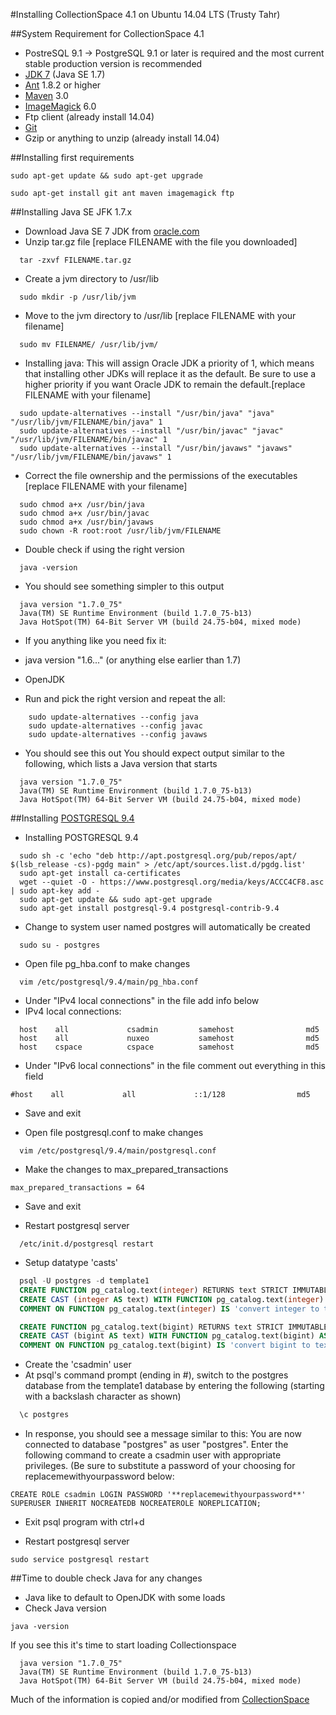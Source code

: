 #Installing CollectionSpace 4.1 on Ubuntu 14.04 LTS (Trusty Tahr)

##System Requirement for CollectionSpace 4.1
* PostreSQL 9.1 -> PostgreSQL 9.1 or later is required and the most current stable production version is recommended
* [JDK 7](http://www.oracle.com/technetwork/java/javase/downloads/index.html) (Java SE 1.7)
* [Ant](http://ant.apache.org/bindownload.cgi) 1.8.2 or higher
* [Maven](http://maven.apache.org/download.cgi) 3.0
* [ImageMagick](http://www.imagemagick.org/) 6.0
* Ftp client (already install 14.04)
* [Git](https://github.com/)
* Gzip or anything to unzip (already install 14.04)

##Installing first requirements
```Shell
sudo apt-get update && sudo apt-get upgrade
```

```Shell
sudo apt-get install git ant maven imagemagick ftp
```

##Installing Java SE JFK 1.7.x

* Download Java SE 7 JDK from [oracle.com](http://www.oracle.com/technetwork/java/javase/downloads/index.html)
* Unzip tar.gz file [replace FILENAME with the file you downloaded]

```Shell
  tar -zxvf FILENAME.tar.gz
```
* Create a jvm directory to /usr/lib

```Shell
  sudo mkdir -p /usr/lib/jvm
```
* Move to the jvm directory to /usr/lib [replace FILENAME with your filename]

```Shell
  sudo mv FILENAME/ /usr/lib/jvm/
```
* Installing java: This will assign Oracle JDK a priority of 1, which means that installing other JDKs will replace it as the default. Be sure to use a higher priority if you want Oracle JDK to remain the default.[replace FILENAME with your filename]
```Shell
  sudo update-alternatives --install "/usr/bin/java" "java" "/usr/lib/jvm/FILENAME/bin/java" 1
  sudo update-alternatives --install "/usr/bin/javac" "javac" "/usr/lib/jvm/FILENAME/bin/javac" 1
  sudo update-alternatives --install "/usr/bin/javaws" "javaws" "/usr/lib/jvm/FILENAME/bin/javaws" 1
```
* Correct the file ownership and the permissions of the executables [replace FILENAME with your filename]
```Shell
  sudo chmod a+x /usr/bin/java
  sudo chmod a+x /usr/bin/javac
  sudo chmod a+x /usr/bin/javaws
  sudo chown -R root:root /usr/lib/jvm/FILENAME
```
* Double check if using the right version

```Shell
  java -version
```
* You should see something simpler to this output

```Shell
  java version "1.7.0_75"
  Java(TM) SE Runtime Environment (build 1.7.0_75-b13)
  Java HotSpot(TM) 64-Bit Server VM (build 24.75-b04, mixed mode)
```
 * If you anything like you need fix it:
  * java version "1.6..." (or anything else earlier than 1.7)
  * OpenJDK

  * Run and pick the right version and repeat the all:

```Shell
    sudo update-alternatives --config java
    sudo update-alternatives --config javac
    sudo update-alternatives --config javaws
```

* You should see this out You should expect output similar to the following, which lists a Java version that starts

```Shell
  java version "1.7.0_75"
  Java(TM) SE Runtime Environment (build 1.7.0_75-b13)
  Java HotSpot(TM) 64-Bit Server VM (build 24.75-b04, mixed mode)
```

##Installing [POSTGRESQL 9.4](http://wiki.postgresql.org/wiki/Apt#Quickstart)
* Installing POSTGRESQL 9.4

```Shell
  sudo sh -c 'echo "deb http://apt.postgresql.org/pub/repos/apt/ $(lsb_release -cs)-pgdg main" > /etc/apt/sources.list.d/pgdg.list'
  sudo apt-get install ca-certificates
  wget --quiet -O - https://www.postgresql.org/media/keys/ACCC4CF8.asc | sudo apt-key add -
  sudo apt-get update && sudo apt-get upgrade
  sudo apt-get install postgresql-9.4 postgresql-contrib-9.4
```
* Change to system user named postgres will automatically be created

```Shell
  sudo su - postgres
```
* Open file pg_hba.conf to make changes
```
  vim /etc/postgresql/9.4/main/pg_hba.conf
```
 * Under "IPv4 local connections" in the file add info below
  * IPv4 local connections:

```
  host    all             csadmin         samehost                md5
  host    all             nuxeo           samehost                md5
  host    cspace          cspace          samehost                md5
```
 * Under  "IPv6 local connections" in the file comment out everything in this field
  ```
  #host    all             all             ::1/128                md5
  ```
 * Save and exit

*  Open file postgresql.conf to make changes
```
  vim /etc/postgresql/9.4/main/postgresql.conf
```
 * Make the changes to max_prepared_transactions
 ```
 max_prepared_transactions = 64
 ```
 * Save and exit

* Restart postgresql server

```Shell
  /etc/init.d/postgresql restart
```

* Setup datatype 'casts'

```SQL
  psql -U postgres -d template1
  CREATE FUNCTION pg_catalog.text(integer) RETURNS text STRICT IMMUTABLE LANGUAGE SQL AS 'SELECT textin(int4out($1));';
  CREATE CAST (integer AS text) WITH FUNCTION pg_catalog.text(integer) AS IMPLICIT;
  COMMENT ON FUNCTION pg_catalog.text(integer) IS 'convert integer to text';

  CREATE FUNCTION pg_catalog.text(bigint) RETURNS text STRICT IMMUTABLE LANGUAGE SQL AS 'SELECT textin(int8out($1));';
  CREATE CAST (bigint AS text) WITH FUNCTION pg_catalog.text(bigint) AS IMPLICIT;
  COMMENT ON FUNCTION pg_catalog.text(bigint) IS 'convert bigint to text';
```

* Create the 'csadmin' user
 * At psql's command prompt (ending in #), switch to the postgres database from the template1 database by entering the following (starting with a backslash character as shown)

```SQL
  \c postgres
```
* In response, you should see a message similar to this:  You are now connected to database "postgres" as user "postgres".
 Enter the following command to create a csadmin user with appropriate privileges.  (Be sure to substitute a password of your choosing for replacemewithyourpassword below:

 ```Shell
 CREATE ROLE csadmin LOGIN PASSWORD '**replacemewithyourpassword**' SUPERUSER INHERIT NOCREATEDB NOCREATEROLE NOREPLICATION;
 ```
* Exit psql program with ctrl+d

* Restart postgresql server

```Shell
sudo service postgresql restart
```

##Time to double check Java for any changes
* Java like to default to OpenJDK with some loads
* Check Java version
```Shell
java -version
```
If you see this it's time to start loading Collectionspace
```
  java version "1.7.0_75"
  Java(TM) SE Runtime Environment (build 1.7.0_75-b13)
  Java HotSpot(TM) 64-Bit Server VM (build 24.75-b04, mixed mode)
```

Much of the information is copied and/or modified from [CollectionSpace](http://wiki.collectionspace.org/display/DOC/System+Requirements)
